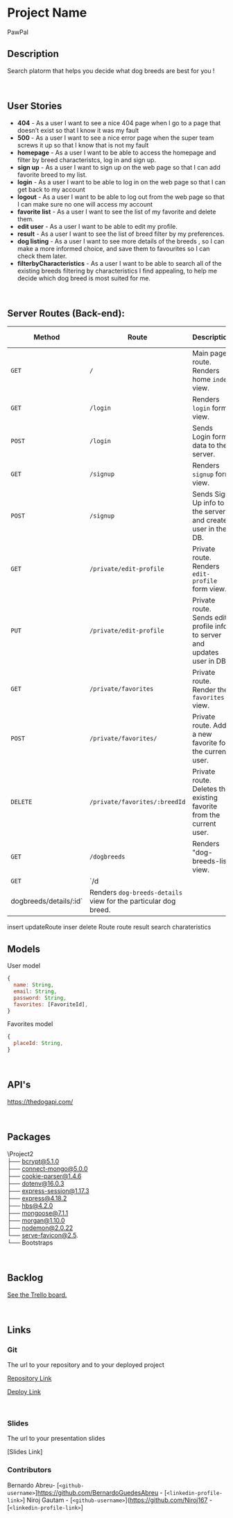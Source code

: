 # Project Name

PawPal



## Description

Search platorm that helps you decide what dog breeds are best for you !



<br>

## User Stories

- **404** - As a user I want to see a nice 404 page when I go to a page that doesn’t exist so that I know it was my fault
- **500** - As a user I want to see a nice error page when the super team screws it up so that I know that is not my fault
- **homepage** - As a user I want to be able to access the homepage and filter by breed characteristcs, log in and sign up. 
- **sign up** - As a user I want to sign up on the web page so that I can add favorite breed to my list.
- **login** - As a user I want to be able to log in on the web page so that I can get back to my account
- **logout** - As a user I want to be able to log out from the web page so that I can make sure no one will access my account
- **favorite list** - As a user I want to see the list of my favorite and delete them.
- **edit user** - As a user I want to be able to edit my profile.
- **result** - As a user I want to see the list of breed filter by my preferences.
- **dog listing** - As a user I want to see more details of the breeds , so I can make a more informed choice, and save them to favourites so I can check them later.
- **filterbyCharacteristics** - As a user I want to be able to search all of the existing breeds filtering by characteristics I find appealing, to help me decide which dog breed is most suited for me.


<br>



## Server Routes (Back-end):



| **Method** | **Route**                          | **Description**                                              | Request  - Body                                          |
| ---------- | ---------------------------------- | ------------------------------------------------------------ | -------------------------------------------------------- |
| `GET`      | `/`                                | Main page route.  Renders home `index` view.                 |                                                          |
| `GET`      | `/login`                           | Renders `login` form view.                                   |                                                          |
| `POST`     | `/login`                           | Sends Login form data to the server.                         | { email, password }                                      |
| `GET`      | `/signup`                          | Renders `signup` form view.                                  |                                                          |
| `POST`     | `/signup`                          | Sends Sign Up info to the server and creates user in the DB. | {  email, password  }                                    |
| `GET`      | `/private/edit-profile`            | Private route. Renders `edit-profile` form view.             |                                                          |
| `PUT`      | `/private/edit-profile`            | Private route. Sends edit-profile info to server and updates user in DB. | { email, password, [firstName], [lastName], [imageUrl] } |
| `GET`      | `/private/favorites`               | Private route. Render the `favorites` view.                  |                                                          |
| `POST`     | `/private/favorites/`              | Private route. Adds a new favorite for the current user.     | { name, cuisine, city, }                                 |
| `DELETE`   | `/private/favorites/:breedId` | Private route. Deletes the existing favorite from the current user. |                                                          |
| `GET`      | `/dogbreeds`                     | Renders "dog-breeds-list` view.                              |                                                          |
| `GET`      | `/d
dogbreeds/details/:id`         | Renders `dog-breeds-details` view for the particular dog breed. |                                                          |
 insert updateRoute
 inser delete Route
 route result search charateristics






## Models

User model

```javascript
{
  name: String,
  email: String,
  password: String,
  favorites: [FavoriteId],
}

```



Favorites model

```javascript
{
  placeId: String,
}
```

<br>

## API's
https://thedogapi.com/

<br>


## Packages
\Project2 <br>
├── bcrypt@5.1.0<br>
├── connect-mongo@5.0.0<br>
├── cookie-parser@1.4.6<br>
├── dotenv@16.0.3<br>
├── express-session@1.17.3<br>
├── express@4.18.2<br>
├── hbs@4.2.0<br>
├── mongoose@7.1.1<br>
├── morgan@1.10.0<br>
├── nodemon@2.0.22<br>
└── serve-favicon@2.5.<br>
└── Bootstraps <br>



<br>



## Backlog

[See the Trello board.](https://trello.com/b/Ni3giVKf/ironhackproject)



<br>



## Links



### Git

The url to your repository and to your deployed project

[Repository Link]()

[Deploy Link]()



<br>



### Slides

The url to your presentation slides

[Slides Link]

### Contributors
Bernardo Abreu- [`<github-username>`]https://github.com/BernardoGuedesAbreu - [`<linkedin-profile-link>`]
Niroj Gautam - [`<github-username>`](https://github.com/Niroj167 - [`<linkedin-profile-link>`]